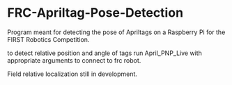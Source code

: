 # FRC-Apriltag-Pose-Detection
Program meant for detecting the pose of Apriltags on a Raspberry Pi for the FIRST Robotics Competition.

to detect relative position and angle of tags run April_PNP_Live with appropriate arguments to connect to frc robot.

Field relative localization still in development.
